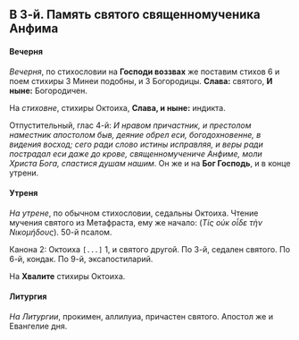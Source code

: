 
## В 3-й. Память святого священномученика Анфима

#### Вечерня

*Вечерня*, по стихословии на **Господи воззвах** же поставим стихов 6 и
поем стихиры 3 Минеи подобны, и 3 Богородицы. **Слава:** святого, 
**И ныне:** Богородичен.

На *стиховне*, стихиры Октоиха, **Слава, и ныне:** индикта.

Отпустительный, глас 4-й: *И нравом причастник, и престолом наместник апостолом 
быв, деяние обрел еси, богодохновенне, в видения восход; сего ради слово истины 
исправляя, и веры ради пострадал еси даже до крове, священномучениче Анфиме, 
моли Христа Бога, спастися душам нашим*.
Он же и на **Бог Господь**, и в конце утрени.

#### Утреня

*На утрене*, по обычном стихословии, седальны Октоиха. Чтение мучения святого из 
Метафраста, ему же начало: (*Τίς οὐκ οἶδε τὴν Νικομήδους*). 
50-й псалом.

Канона 2: Октоиха `[...]` 1, и святого другой. По 3-й, седален святого. По 6-й, кондак. 
По 9-й, эксапостиларий.

На **Хвалите** стихиры Октоиха.

#### Литургия

*На Литургии*, прокимен, аллилуиа, причастен святого. Апостол же 
и Евангелие дня.
